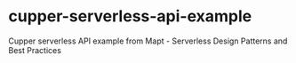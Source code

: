 # cupper-serverless-api-example
Cupper serverless API example from Mapt - Serverless Design Patterns and Best Practices
